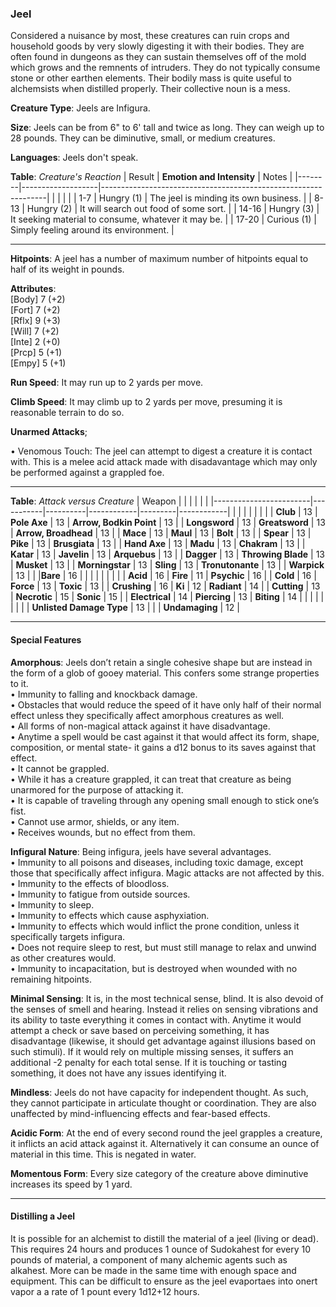 ### Jeel
Considered a nuisance by most, these creatures can ruin crops and household goods by very slowly digesting it with their bodies. They are often found in dungeons as they can sustain themselves off of the mold which grows and the remnents of intruders. They do not typically consume stone or other earthen elements. Their bodily mass is quite useful to alchemsists when distilled properly. Their collective noun is a mess.

**Creature Type**: Jeels are Infigura.

**Size**: Jeels can be from 6" to 6' tall and twice as long. They can weigh up to 28 pounds. They can be diminutive, small, or medium creatures.

**Languages**: Jeels don't speak.

**Table**: *Creature's Reaction*
| Result | **Emotion and Intensity** | Notes                                                        |
|--------|-------------------|----------------------------------------------------------------|
|        |                                                |                                   |
|  1-7   | Hungry (1) | The jeel is minding its own business.   |
|  8-13  | Hungry (2)  | It will search out food of some sort. |
|  14-16 | Hungry (3)  | It seeking material to consume, whatever it may be. |
|  17-20 | Curious (1)     | Simply feeling around its environment. |

-----

**Hitpoints**: A jeel has a number of maximum number of hitpoints equal to half of its weight in pounds.

**Attributes**:  
[Body] 7 (+2)  
[Fort] 7 (+2)  
[Rflx] 9 (+3)  
[Will] 7 (+2)  
[Inte] 2 (+0)  
[Prcp] 5 (+1)  
[Empy] 5 (+1)  

**Run Speed**: It may run up to 2 yards per move.

**Climb Speed**: It may climb up to 2 yards per move, presuming it is reasonable terrain to do so.

**Unarmed Attacks**;

 • Venomous Touch: The jeel can attempt to digest a creature it is contact with. This is a melee acid attack made with disadavantage which may only be performed against a grappled foe.
 
---------------------

**Table**: *Attack versus Creature*
| Weapon                 |          |            |         |            |         |
|------------------------|-----------|----------|------------|---------|------------|
|                        |          |            |         |            |         |
| **Club**                   | 13   | **Pole Axe**         | 13     | **Arrow, Bodkin Point**    | 13    |
| **Longsword**              | 13    | **Greatsword**      | 13     | **Arrow, Broadhead**    | 13    |
| **Mace**                   | 13    | **Maul**            | 13     | **Bolt** | 13    |
| **Spear**                  | 13     | **Pike**           | 13     | **Brusgiata** | 13     |
| **Hand Axe**               | 13     | **Madu**           | 13     | **Chakram** | 13    |
| **Katar**                  | 13     | **Javelin**        | 13     | **Arquebus** | 13    |
| **Dagger**                 | 13     | **Throwing Blade** |  13    | **Musket** | 13    |
| **Morningstar**            | 13     | **Sling**          |   13   | **Tronutonante** | 13    |
| **Warpick**                | 13     |             |                |**Bare**           |   16   |
|                        |           |          |            |         |            |
| **Acid**                   | 16     | **Fire** | 11     | **Psychic** | 16     |
| **Cold**                   | 16     | **Force** | 13     | **Toxic**  | 13     |
| **Crushing**               | 16     | **Ki** | 12     | **Radiant** | 14     |
| **Cutting**                | 13     | **Necrotic** | 15     | **Sonic** | 15    |
| **Electrical**             | 14     | **Piercing** | 13     | **Biting** | 14    |
|                        |           |          |            |         |            |
| **Unlisted Damage Type** | 13 |    |     | **Undamaging** | 12 |

---------------------

#### Special Features 

**Amorphous**: Jeels don’t retain a single cohesive shape but are instead in the form of a glob of gooey material. This confers some strange properties to it.  
 • Immunity to falling and knockback damage.  
 • Obstacles that would reduce the speed of it have only half of their normal effect unless they specifically affect amorphous creatures as well.  
 • All forms of non-magical attack against it have disadvantage.  
 • Anytime a spell would be cast against it that would affect its form, shape, composition, or mental state- it gains a d12 bonus to its saves against that effect.  
 • It cannot be grappled.  
 • While it has a creature grappled, it can treat that creature as being unarmored for the purpose of attacking it.  
 • It is capable of traveling through any opening small enough to stick one’s fist.  
 • Cannot use armor, shields, or any item.   
 • Receives wounds, but no effect from them.

 **Infigural Nature**: Being infigura, jeels have several advantages.  
 • Immunity to all poisons and diseases, including toxic damage, except those that specifically affect infigura. Magic attacks are not affected by this.  
 • Immunity to the effects of bloodloss.  
 • Immunity to fatigue from outside sources.  
 • Immunity to sleep.  
 • Immunity to effects which cause asphyxiation.  
 • Immunity to effects which would inflict the prone condition, unless it specifically targets infigura.  
 • Does not require sleep to rest, but must still manage to relax and unwind as other creatures would.  
 • Immunity to incapacitation, but is destroyed when wounded with no remaining hitpoints.

**Minimal Sensing**: It is, in the most technical sense, blind. It is also devoid of the senses of smell and hearing. Instead it relies on sensing vibrations and its ability to taste everything it comes in contact with. Anytime it would attempt a check or save based on perceiving something, it has disadvantage (likewise, it should get advantage against illusions based on such stimuli). If it would rely on multiple missing senses, it suffers an additional -2 penalty for each total sense. If it is touching or tasting something, it does not have any issues identifying it.

**Mindless**: Jeels do not have capacity for independent thought. As such, they cannot participate in articulate thought or coordination. They are also unaffected by mind-influencing effects and fear-based effects.

**Acidic Form**: At the end of every second round the jeel grapples a creature, it inflicts an acid attack against it. Alternatively it can consume an ounce of material in this time. This is negated in water.

**Momentous Form**: Every size category of the creature above diminutive increases its speed by 1 yard.

-----

#### Distilling a Jeel
It is possible for an alchemist to distill the material of a jeel (living or dead). This requires 24 hours and produces 1 ounce of Sudokahest for every 10 pounds of material, a component of many alchemic agents such as alkahest. More can be made in the same time with enough space and equipment. This can be difficult to ensure as the jeel evaportaes into onert vapor a a rate of 1 pount every 1d12+12 hours.
